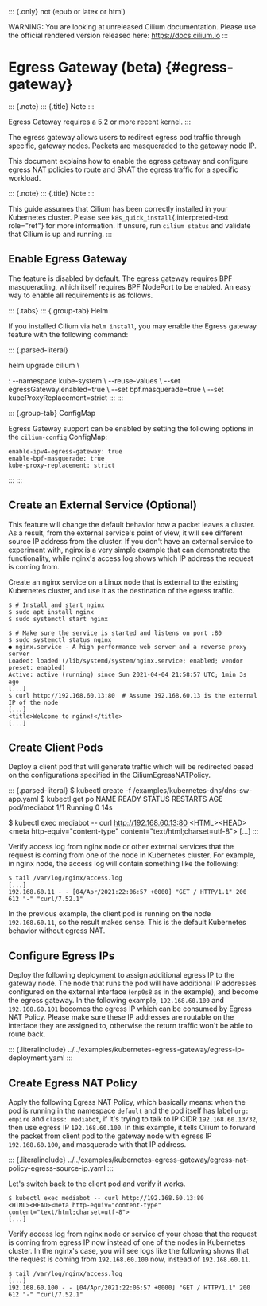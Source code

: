 ::: {.only}
not (epub or latex or html)

WARNING: You are looking at unreleased Cilium documentation. Please use
the official rendered version released here: <https://docs.cilium.io>
:::

Egress Gateway (beta) {#egress-gateway}
=====================

::: {.note}
::: {.title}
Note
:::

Egress Gateway requires a 5.2 or more recent kernel.
:::

The egress gateway allows users to redirect egress pod traffic through
specific, gateway nodes. Packets are masqueraded to the gateway node IP.

This document explains how to enable the egress gateway and configure
egress NAT policies to route and SNAT the egress traffic for a specific
workload.

::: {.note}
::: {.title}
Note
:::

This guide assumes that Cilium has been correctly installed in your
Kubernetes cluster. Please see `k8s_quick_install`{.interpreted-text
role="ref"} for more information. If unsure, run `cilium status` and
validate that Cilium is up and running.
:::

Enable Egress Gateway
---------------------

The feature is disabled by default. The egress gateway requires BPF
masquerading, which itself requires BPF NodePort to be enabled. An easy
way to enable all requirements is as follows.

::: {.tabs}
::: {.group-tab}
Helm

If you installed Cilium via `helm install`, you may enable the Egress
gateway feature with the following command:

::: {.parsed-literal}

helm upgrade cilium \\

:   \--namespace kube-system \\ \--reuse-values \\ \--set
    egressGateway.enabled=true \\ \--set bpf.masquerade=true \\ \--set
    kubeProxyReplacement=strict
:::
:::

::: {.group-tab}
ConfigMap

Egress Gateway support can be enabled by setting the following options
in the `cilium-config` ConfigMap:

``` {.shell-session}
enable-ipv4-egress-gateway: true
enable-bpf-masquerade: true
kube-proxy-replacement: strict
```
:::
:::

Create an External Service (Optional)
-------------------------------------

This feature will change the default behavior how a packet leaves a
cluster. As a result, from the external service\'s point of view, it
will see different source IP address from the cluster. If you don\'t
have an external service to experiment with, nginx is a very simple
example that can demonstrate the functionality, while nginx\'s access
log shows which IP address the request is coming from.

Create an nginx service on a Linux node that is external to the existing
Kubernetes cluster, and use it as the destination of the egress traffic.

``` {.shell-session}
$ # Install and start nginx
$ sudo apt install nginx
$ sudo systemctl start nginx

$ # Make sure the service is started and listens on port :80
$ sudo systemctl status nginx
● nginx.service - A high performance web server and a reverse proxy server
Loaded: loaded (/lib/systemd/system/nginx.service; enabled; vendor preset: enabled)
Active: active (running) since Sun 2021-04-04 21:58:57 UTC; 1min 3s ago
[...]
$ curl http://192.168.60.13:80  # Assume 192.168.60.13 is the external IP of the node
[...]
<title>Welcome to nginx!</title>
[...]
```

Create Client Pods
------------------

Deploy a client pod that will generate traffic which will be redirected
based on the configurations specified in the CiliumEgressNATPolicy.

::: {.parsed-literal}
\$ kubectl create -f /examples/kubernetes-dns/dns-sw-app.yaml \$ kubectl
get po NAME READY STATUS RESTARTS AGE pod/mediabot 1/1 Running 0 14s

\$ kubectl exec mediabot \-- curl <http://192.168.60.13:80>
\<HTML\>\<HEAD\>\<meta http-equiv=\"content-type\"
content=\"text/html;charset=utf-8\"\> \[\...\]
:::

Verify access log from nginx node or other external services that the
request is coming from one of the node in Kubernetes cluster. For
example, in nginx node, the access log will contain something like the
following:

``` {.shell-session}
$ tail /var/log/nginx/access.log
[...]
192.168.60.11 - - [04/Apr/2021:22:06:57 +0000] "GET / HTTP/1.1" 200 612 "-" "curl/7.52.1"
```

In the previous example, the client pod is running on the node
`192.168.60.11`, so the result makes sense. This is the default
Kubernetes behavior without egress NAT.

Configure Egress IPs
--------------------

Deploy the following deployment to assign additional egress IP to the
gateway node. The node that runs the pod will have additional IP
addresses configured on the external interface (`enp0s8` as in the
example), and become the egress gateway. In the following example,
`192.168.60.100` and `192.168.60.101` becomes the egress IP which can be
consumed by Egress NAT Policy. Please make sure these IP addresses are
routable on the interface they are assigned to, otherwise the return
traffic won\'t be able to route back.

::: {.literalinclude}
../../examples/kubernetes-egress-gateway/egress-ip-deployment.yaml
:::

Create Egress NAT Policy
------------------------

Apply the following Egress NAT Policy, which basically means: when the
pod is running in the namespace `default` and the pod itself has label
`org: empire` and `class: mediabot`, if it\'s trying to talk to IP CIDR
`192.168.60.13/32`, then use egress IP `192.168.60.100`. In this
example, it tells Cilium to forward the packet from client pod to the
gateway node with egress IP `192.168.60.100`, and masquerade with that
IP address.

::: {.literalinclude}
../../examples/kubernetes-egress-gateway/egress-nat-policy-egress-source-ip.yaml
:::

Let\'s switch back to the client pod and verify it works.

``` {.shell-session}
$ kubectl exec mediabot -- curl http://192.168.60.13:80
<HTML><HEAD><meta http-equiv="content-type" content="text/html;charset=utf-8">
[...]
```

Verify access log from nginx node or service of your chose that the
request is coming from egress IP now instead of one of the nodes in
Kubernetes cluster. In the nginx\'s case, you will see logs like the
following shows that the request is coming from `192.168.60.100` now,
instead of `192.168.60.11`.

``` {.shell-session}
$ tail /var/log/nginx/access.log
[...]
192.168.60.100 - - [04/Apr/2021:22:06:57 +0000] "GET / HTTP/1.1" 200 612 "-" "curl/7.52.1"
```
